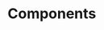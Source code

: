 # Components

<!-- https://github.com/worldline/vuejs-training/tree/master/docs/components
https://worldline.github.io/vuejs-training/views/#single-file-components-vue
https://angular.io/tutorial/toh-pt0
https://vue-js-backend.herokuapp.com/api-docs/ -->

<!-- After presenting Input and Output, present two-way data binding: https://angular.io/guide/two-way-binding -->